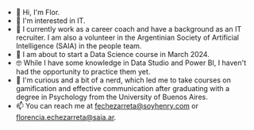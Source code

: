 - 👋 Hi, I'm Flor.
- 👀 I'm interested in IT.
- 🦾 I currently work as a career coach and have a background as an IT recruiter. I am also a volunteer in the Argentinian Society of Artificial Intelligence (SAIA) in the people team.
- 🌱 I am about to start a Data Science course in March 2024.
- 🤓 While I have some knowledge in Data Studio and Power BI, I haven't had the opportunity to practice them yet.
- 💞️ I'm curious and a bit of a nerd, which led me to take courses on gamification and effective communication after graduating with a degree in Psychology from the University of Buenos Aires.
- 📫 You can reach me at fechezarreta@soyhenry.com or florencia.echezarreta@saia.ar.

<!---
fechezarreta/fechezarreta is a ✨ special ✨ repository because its `README.md` (this file) appears on your GitHub profile.
You can click the Preview link to take a look at your changes.
--->
